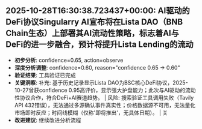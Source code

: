 
## 2025-10-28T16:30:38.723437+00:00: AI驱动的DeFi协议Singularry AI宣布将在Lista DAO（BNB Chain生态）上部署其AI流动性策略，标志着AI与DeFi的进一步融合，预计将提升Lista Lending的流动
- **初步分析**: confidence=0.65, action=observe
- **深度分析调整**: confidence=0.60, reason="confidence 0.65 → 0.60"
- **验证结果**: 工具验证已完成
- **关键洞察**: 补充: 基于历史记录显示Lista DAO为BSC核心DeFi协议，2025-10-27曾获confidence 0.95高评价，显示强大护盘能力；此次与AI驱动的流动性协议合作，符合DeFi+AI赛道趋势。 | 风险: 搜索验证工具调用失败（Tavily API 432错误），无法通过多源确认事件真实性；价格数据源不可用，无法量化市场即时反应；时间线模糊（仅称'即将推出'，无具体日期）。 | 关
- **改进建议**: 继续改进分析流程

